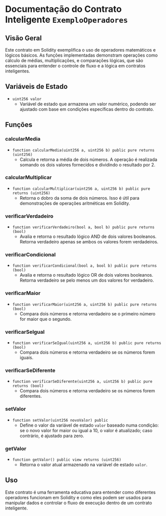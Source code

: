# Documentação do Contrato Inteligente `ExemploOperadores`

## Visão Geral
Este contrato em Solidity exemplifica o uso de operadores matemáticos e lógicos básicos. As funções implementadas demonstram operações como cálculo de médias, multiplicações, e comparações lógicas, que são essenciais para entender o controle de fluxo e a lógica em contratos inteligentes.

## Variáveis de Estado

- `uint256 valor`
  - Variável de estado que armazena um valor numérico, podendo ser ajustado com base em condições específicas dentro do contrato.

## Funções

### calcularMedia
- `function calcularMedia(uint256 a, uint256 b) public pure returns (uint256)`
  - Calcula e retorna a média de dois números. A operação é realizada somando os dois valores fornecidos e dividindo o resultado por 2.

### calcularMultiplicar
- `function calcularMultiplicar(uint256 a, uint256 b) public pure returns (uint256)`
  - Retorna o dobro da soma de dois números. Isso é útil para demonstrações de operações aritméticas em Solidity.

### verificarVerdadeiro
- `function verificarVerdadeiro(bool a, bool b) public pure returns (bool)`
  - Avalia e retorna o resultado lógico AND de dois valores booleanos. Retorna verdadeiro apenas se ambos os valores forem verdadeiros.

### verificarCondicional
- `function verificarCondicional(bool a, bool b) public pure returns (bool)`
  - Avalia e retorna o resultado lógico OR de dois valores booleanos. Retorna verdadeiro se pelo menos um dos valores for verdadeiro.

### verificarMaior
- `function verificarMaior(uint256 a, uint256 b) public pure returns (bool)`
  - Compara dois números e retorna verdadeiro se o primeiro número for maior que o segundo.

### verificarSeIgual
- `function verificarSeIgual(uint256 a, uint256 b) public pure returns (bool)`
  - Compara dois números e retorna verdadeiro se os números forem iguais.

### verificarSeDiferente
- `function verificarSeDiferente(uint256 a, uint256 b) public pure returns (bool)`
  - Compara dois números e retorna verdadeiro se os números forem diferentes.

### setValor
- `function setValor(uint256 novoValor) public`
  - Define o valor da variável de estado `valor` baseado numa condição: se o novo valor for maior ou igual a 10, o valor é atualizado; caso contrário, é ajustado para zero.

### getValor
- `function getValor() public view returns (uint256)`
  - Retorna o valor atual armazenado na variável de estado `valor`.

## Uso
Este contrato é uma ferramenta educativa para entender como diferentes operadores funcionam em Solidity e como eles podem ser usados para manipular dados e controlar o fluxo de execução dentro de um contrato inteligente.
